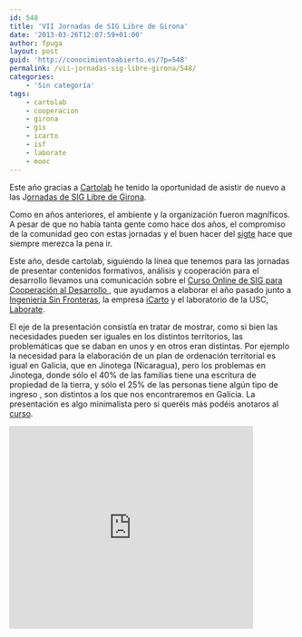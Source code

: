 ```yaml
---
id: 548
title: 'VII Jornadas de SIG Libre de Girona'
date: '2013-03-26T12:07:59+01:00'
author: fpuga
layout: post
guid: 'http://conocimientoabierto.es/?p=548'
permalink: /vii-jornadas-sig-libre-girona/548/
categories:
    - 'Sin categoría'
tags:
    - cartolab
    - cooperacion
    - girona
    - gis
    - icarto
    - isf
    - laborate
    - mooc
---
```


Este año gracias a [Cartolab](cartolab.udc.es) he tenido la oportunidad de asistir de nuevo a las J[ornadas de SIG Libre de Girona](http://www.sigte.udg.edu/jornadassiglibre/).

Como en años anteriores, el ambiente y la organización fueron magníficos. A pesar de que no había tanta gente como hace dos años, el compromiso de la comunidad geo con estas jornadas y el buen hacer del [sigte](http://www.sigte.udg.edu) hace que siempre merezca la pena ir.

Este año, desde cartolab, siguiendo la línea que tenemos para las jornadas de presentar contenidos formativos, análisis y cooperación para el desarrollo llevamos una comunicación sobre el [Curso Online de SIG para Cooperación al Desarrollo ](http://www.sigte.udg.edu/formasig/index.php?page=curso-introduccion-a-los-sig-para-la-cooperacion-al-desarrollo-ii), que ayudamos a elaborar el año pasado junto a [Ingeniería Sin Fronteras](http://www.isf.es/), la empresa [iCarto](http://icarto.es/) y el laboratorio de la USC, [Laborate](http://laborate.usc.es/es/).

El eje de la presentación consistía en tratar de mostrar, como si bien las necesidades pueden ser iguales en los distintos territorios, las problemáticas que se daban en unos y en otros eran distintas. Por ejemplo la necesidad para la elaboración de un plan de ordenación territorial es igual en Galicia, que en Jinotega (Nicaragua), pero los problemas en Jinotega, donde sólo el 40% de las familias tiene una escritura de propiedad de la tierra, y sólo el 25% de las personas tiene algún tipo de ingreso , son distintos a los que nos encontraremos en Galicia. La presentación es algo minimalista pero si queréis más podéis anotaros al [curso](http://www.sigte.udg.edu/formasig/index.php?page=curso-introduccion-a-los-sig-para-la-cooperacion-al-desarrollo-ii).

<iframe allowfullscreen="" frameborder="0" height="356" loading="lazy" marginheight="0" marginwidth="0" mozallowfullscreen="" scrolling="no" src="http://es.slideshare.net/slideshow/embed_code/17711444" style="border:1px solid #CCC;border-width:1px 1px 0;margin-bottom:5px" webkitallowfullscreen="" width="427"> </iframe>